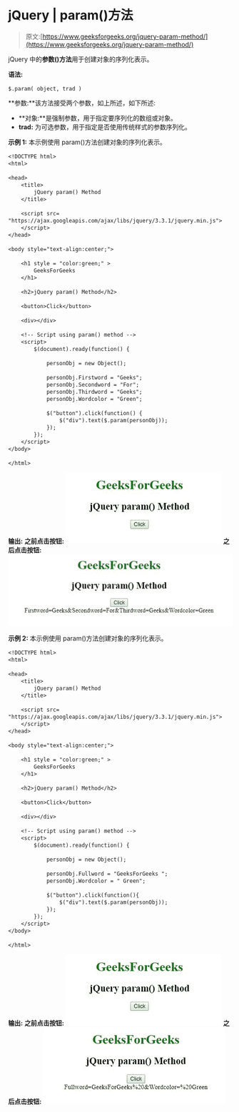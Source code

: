 # jQuery | param()方法

> 原文:[https://www.geeksforgeeks.org/jquery-param-method/](https://www.geeksforgeeks.org/jquery-param-method/)

jQuery 中的**参数()方法**用于创建对象的序列化表示。

**语法:**

```
$.param( object, trad )
```

**参数:**该方法接受两个参数，如上所述，如下所述:

*   **对象:**是强制参数，用于指定要序列化的数组或对象。
*   **trad:** 为可选参数，用于指定是否使用传统样式的参数序列化。

**示例 1:** 本示例使用 param()方法创建对象的序列化表示。

```
<!DOCTYPE html>
<html>

<head> 
    <title>
        jQuery param() Method
    </title>

    <script src=
"https://ajax.googleapis.com/ajax/libs/jquery/3.3.1/jquery.min.js">
    </script>
</head> 

<body style="text-align:center;">

    <h1 style = "color:green;" >  
        GeeksForGeeks
    </h1>  

    <h2>jQuery param() Method</h2>

    <button>Click</button>

    <div></div>

    <!-- Script using param() method -->
    <script>
        $(document).ready(function() {

            personObj = new Object();

            personObj.Firstword = "Geeks";
            personObj.Secondword = "For";
            personObj.Thirdword = "Geeks";
            personObj.Wordcolor = "Green"; 

            $("button").click(function() {
                $("div").text($.param(personObj));
            });
        });
    </script>
</body>

</html>  
```

**输出:**
**之前点击按钮:**
![](img/b24aed2040dda03cb1c4d86a4f98c0d2.png)
**之后点击按钮:**
![](img/934e3b7a2a59a19193f393d0486ae9a5.png)

**示例 2:** 本示例使用 param()方法创建对象的序列化表示。

```
<!DOCTYPE html>
<html>

<head> 
    <title>
        jQuery param() Method
    </title>

    <script src=
"https://ajax.googleapis.com/ajax/libs/jquery/3.3.1/jquery.min.js">
    </script>
</head> 

<body style="text-align:center;">

    <h1 style = "color:green;" >  
        GeeksForGeeks
    </h1>  

    <h2>jQuery param() Method</h2>

    <button>Click</button>

    <div></div>

    <!-- Script using param() method -->
    <script>
        $(document).ready(function() {

            personObj = new Object();

            personObj.Fullword = "GeeksForGeeks ";
            personObj.Wordcolor = " Green"; 

            $("button").click(function(){
                $("div").text($.param(personObj));
            });
        });
    </script>
</body>

</html>  
```

**输出:**
**之前点击按钮:**
![](img/b24aed2040dda03cb1c4d86a4f98c0d2.png)
**之后点击按钮:**
![](img/21be0ba3e9b1b1bf754e5a86e72a532a.png)